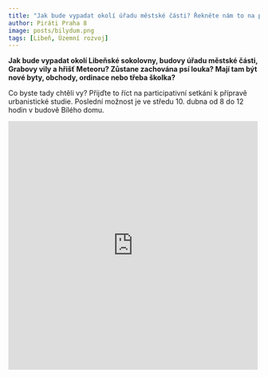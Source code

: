 ```yaml
---
title: "Jak bude vypadat okolí úřadu městské části? Řekněte nám to na participativním setkání"
author: Piráti Praha 8
image: posts/bilydum.png
tags: [Libeň, Územní rozvoj]
---
```


**Jak bude vypadat okolí Libeňské sokolovny, budovy úřadu městské části, Grabovy vily a hřišť Meteoru? Zůstane zachována psí louka? Mají tam být nové byty, obchody, ordinace nebo třeba školka?**

Co byste tady chtěli vy? Přijďte to říct na participativní setkání k přípravě urbanistické studie. Poslední možnost je ve středu 10. dubna od 8 do 12 hodin v budově Bílého domu.

<iframe src="https://www.facebook.com/plugins/post.php?href=https%3A%2F%2Fwww.facebook.com%2Fpiratipraha8%2Fposts%2Fpfbid02BQWc1pfHFpvVYuUbw91HWfMDaJYrhcUPHecsGrr1kAcKRjq9JUymhzw6nZvpquc5l&show_text=false&width=500&is_preview=true" width="500" height="498" style="border:none;overflow:hidden" scrolling="no" frameborder="0" allowfullscreen="true" allow="autoplay; clipboard-write; encrypted-media; picture-in-picture; web-share"></iframe>